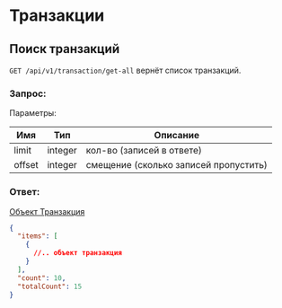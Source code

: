 # Транзакции

## Поиск транзакций

`GET /api/v1/transaction/get-all` вернёт список транзакций.

### Запрос:

Параметры: 

Имя | Тип | Описание
--- | --- | ---
limit | integer | кол-во (записей в ответе)
offset | integer | смещение (сколько записей пропустить)

### Ответ:

[Объект Транзакция](./contracts.md#transaction)

```json
{
  "items": [
    {
      //.. объект транзакция
    }
  ],
  "count": 10,
  "totalCount": 15
}
```